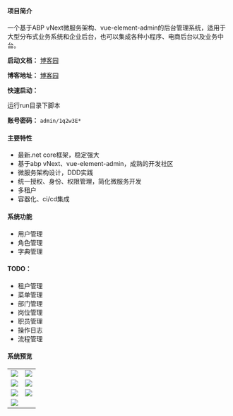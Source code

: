 #### 项目简介
一个基于ABP vNext微服务架构、vue-element-admin的后台管理系统，适用于大型分布式业务系统和企业后台，也可以集成各种小程序、电商后台以及业务中台。

**启动文档：** [博客园](https://www.cnblogs.com/william-xu/p/12806810.html)


**博客地址：** [博客园](https://www.cnblogs.com/william-xu/)

**快速启动：**

运行run目录下脚本

**账号密码：** `admin/1q2w3E*`
#### 主要特性
- 最新.net core框架，稳定强大
- 基于abp vNext、vue-element-admin，成熟的开发社区
- 微服务架构设计，DDD实践
- 统一授权、身份、权限管理，简化微服务开发
- 多租户
- 容器化、ci/cd集成
####  系统功能
- 用户管理
- 角色管理
- 字典管理
#### TODO：
- 租户管理
- 菜单管理
- 部门管理
- 岗位管理
- 职员管理
- 操作日志
- 流程管理
#### 系统预览
<table>
    <tr>
        <td><a href="https://images.cnblogs.com/cnblogs_com/william-xu/1787982/o_20061602062020200520145329.png"><img src="https://images.cnblogs.com/cnblogs_com/william-xu/1787982/o_20061602062020200520145329.png"/></a></td>
        <td><a href="https://images.cnblogs.com/cnblogs_com/william-xu/1787982/o_20061602084120200520150119.png"><img src="https://images.cnblogs.com/cnblogs_com/william-xu/1787982/o_20061602084120200520150119.png"/></a></td>
    </tr>
    <tr>
        <td><a href="https://images.cnblogs.com/cnblogs_com/william-xu/1787982/o_20061602100520200525171207.png"><img src="https://images.cnblogs.com/cnblogs_com/william-xu/1787982/o_20061602100520200525171207.png"/></a></td>
        <td><a href="https://images.cnblogs.com/cnblogs_com/william-xu/1787982/o_20061602101220200525171250.png"><img src="https://images.cnblogs.com/cnblogs_com/william-xu/1787982/o_20061602101220200525171250.png"/></a></td>
    </tr>
    <tr>
        <td><a href="https://images.cnblogs.com/cnblogs_com/william-xu/1787982/o_20061602095620200525171138.png"><img src="https://images.cnblogs.com/cnblogs_com/william-xu/1787982/o_20061602095620200525171138.png"/></a></td>
        <td><a href="https://images.cnblogs.com/cnblogs_com/william-xu/1787982/o_20061602102020200605102030.png"><img src="https://images.cnblogs.com/cnblogs_com/william-xu/1787982/o_20061602102020200605102030.png"/></a></td>
    </tr>
    <tr>
        <td><a href="https://images.cnblogs.com/cnblogs_com/william-xu/1787982/o_20061602104120200605102150.png"><img src="https://images.cnblogs.com/cnblogs_com/william-xu/1787982/o_20061602104120200605102150.png"/></a></td>
    </tr>
</table>
